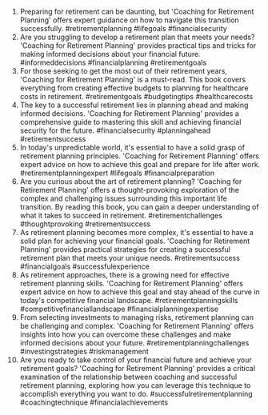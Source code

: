 1. Preparing for retirement can be daunting, but 'Coaching for Retirement Planning' offers expert guidance on how to navigate this transition successfully. #retirementplanning #lifegoals #financialsecurity
2. Are you struggling to develop a retirement plan that meets your needs? 'Coaching for Retirement Planning' provides practical tips and tricks for making informed decisions about your financial future. #informeddecisions #financialplanning #retirementgoals
3. For those seeking to get the most out of their retirement years, 'Coaching for Retirement Planning' is a must-read. This book covers everything from creating effective budgets to planning for healthcare costs in retirement. #retirementgoals #budgetingtips #healthcarecosts
4. The key to a successful retirement lies in planning ahead and making informed decisions. 'Coaching for Retirement Planning' provides a comprehensive guide to mastering this skill and achieving financial security for the future. #financialsecurity #planningahead #retirementsuccess
5. In today's unpredictable world, it's essential to have a solid grasp of retirement planning principles. 'Coaching for Retirement Planning' offers expert advice on how to achieve this goal and prepare for life after work. #retirementplanningexpert #lifegoals #financialpreparation
6. Are you curious about the art of retirement planning? 'Coaching for Retirement Planning' offers a thought-provoking exploration of the complex and challenging issues surrounding this important life transition. By reading this book, you can gain a deeper understanding of what it takes to succeed in retirement. #retirementchallenges #thoughtprovoking #retirementsuccess
7. As retirement planning becomes more complex, it's essential to have a solid plan for achieving your financial goals. 'Coaching for Retirement Planning' provides practical strategies for creating a successful retirement plan that meets your unique needs. #retirementsuccess #financialgoals #successfulexperience
8. As retirement approaches, there is a growing need for effective retirement planning skills. 'Coaching for Retirement Planning' offers expert advice on how to achieve this goal and stay ahead of the curve in today's competitive financial landscape. #retirementplanningskills #competitivefinanciallandscape #financialplanningexpertise
9. From selecting investments to managing risks, retirement planning can be challenging and complex. 'Coaching for Retirement Planning' offers insights into how you can overcome these challenges and make informed decisions about your future. #retirementplanningchallenges #investingstrategies #riskmanagement
10. Are you ready to take control of your financial future and achieve your retirement goals? 'Coaching for Retirement Planning' provides a critical examination of the relationship between coaching and successful retirement planning, exploring how you can leverage this technique to accomplish everything you want to do. #successfulretirementplanning #coachingtechnique #financialachievements


